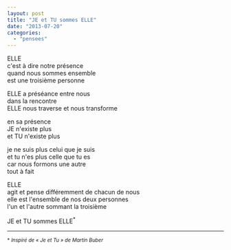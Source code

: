 ```yaml
---
layout: post
title: "JE et TU sommes ELLE"
date: "2013-07-20"
categories:
  - "pensees"
---
```


ELLE  
c'est à dire notre présence  
quand nous sommes ensemble  
est une troisième personne  

ELLE a préséance entre nous  
dans la rencontre  
ELLE nous traverse et nous transforme  

en sa présence  
JE n'existe plus  
et TU n'existe plus  

je ne suis plus celui que je suis  
et tu n'es plus celle que tu es  
car nous formons une autre  
tout à fait  

ELLE  
agit et pense différemment de chacun de nous  
elle est l'ensemble de nos deux personnes  
l'un et l'autre sommant la troisième  

JE et TU sommes ELLE<sup>*</sup>  


----

<sup>* *Inspiré de « Je et Tu » de Martin Buber*</sup>
